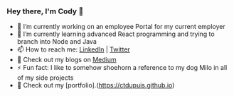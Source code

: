 ### Hey there, I'm Cody 👋

- 🔭 I’m currently working on an employee Portal for my current employer
- 🌱 I’m currently learning advanced React programming and trying to branch into Node and Java
- 📫 How to reach me: [LinkedIn](https://linkedin.com/in/cody-dupuis) | [Twitter](https://twitter.com/cody_dupuis)
- 💬 Check out my blogs on [Medium](https://ctdupuis7.medium.com)
- ⚡ Fun fact: I like to somehow shoehorn a reference to my dog Milo in all of my side projects
- 💼 Check out my [portfolio].(https://ctdupuis.github.io)
<!--
**ctdupuis/ctdupuis** is a ✨ _special_ ✨ repository because its `README.md` (this file) appears on your GitHub profile.

Here are some ideas to get you started:

- 🔭 I’m currently working on ...
- 🌱 I’m currently learning ...
- 👯 I’m looking to collaborate on ...
- 🤔 I’m looking for help with ...
- 💬 Ask me about ...
- 📫 How to reach me: ...
- 😄 Pronouns: ...
- ⚡ Fun fact: ...
-->

